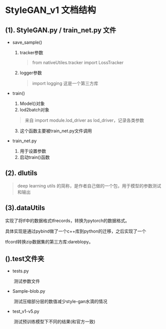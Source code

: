 # StyleGAN_v1 文档结构

## (1). StyleGAN.py / train_net.py 文件

- save_sample()
  1. tracker参数

     > from nativeUtiles.tracker import LossTracker

  2. logger参数

     > import logging 这是一个第三方库

- train()
  1. Model()对象
  2. lod2batch对象

  > 来自 import module.lod_driver as lod_driver，记录各类参数

  3. 这个函数主要被train_net.py文件调用

     

- train_net.py

  1. 用于设置参数
  2. 启动train()函数

## (2). dlutils

> deep learning utils 的简称，是作者自己做的一个包，用于模型的参数测试和输出

## (3).dataUtils

实现了将tf中的数据格式tfrecords，转换为pytorch的数据格式。

具体实现是通过pybind做了一个c++库到python的迁移，之后实现了一个

tfcord转换zip数据集的第三方库:dareblopy。



## ().test文件夹

- tests.py

  ​	测试参数文件

- Sample-blob.py

  ​	测试压缩部分层的数值减少style-gan水滴的情况

- test_v1-v5.py

  ​	测试预训练模型下不同的结果(和官方一致)

  

